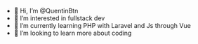 - 👋 Hi, I’m @QuentinBtn
- 👀 I’m interested in fullstack dev
- 🌱 I’m currently learning PHP with Laravel and Js through Vue
- 💞️ I’m looking to learn more about coding

<!---
QuentinBtn/QuentinBtn is a ✨ special ✨ repository because its `README.md` (this file) appears on your GitHub profile.
You can click the Preview link to take a look at your changes.
--->
